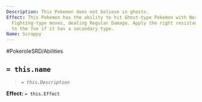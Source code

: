 ```yaml
---
Description: This Pokemon does not believe in ghosts.
Effect: This Pokemon has the ability to hit Ghost-type Pokemon with Normal-type and
  Fighting-type moves, dealing Regular Damage. Apply the right resistances or weaknesses
  to the foe if it has a secondary type.
Name: Scrappy
---
```


#PokeroleSRD/Abilities

## `= this.name`

> *`= this.Description`*

**Effect:** `= this.Effect`